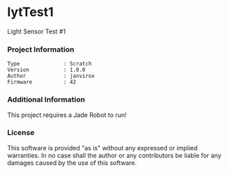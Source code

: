 lytTest1
================

Light Sensor Test #1

### Project Information
```
Type              : Scratch
Version           : 1.0.0
Author            : janvirox
Firmware          : 42
```

### Additional Information
This project requires a Jade Robot to run!

### License
This software is provided "as is" without any expressed or implied warranties.  In no case shall the author or any contributors be liable for any damages caused by the use of this software.

